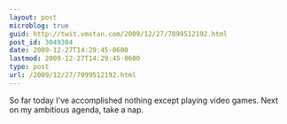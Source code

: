 ```yaml
---
layout: post
microblog: true
guid: http://twit.vmstan.com/2009/12/27/7099512192.html
post_id: 3049304
date: 2009-12-27T14:29:45-0600
lastmod: 2009-12-27T14:29:45-0600
type: post
url: /2009/12/27/7099512192.html
---
```

So far today I've accomplished nothing except playing video games. Next on my ambitious agenda, take a nap.
